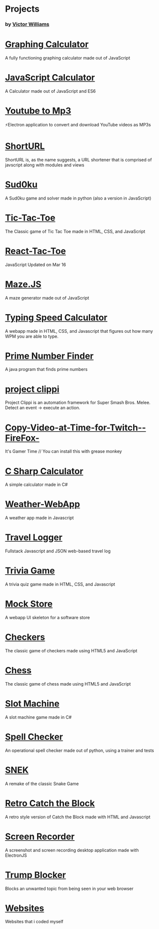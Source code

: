 # Projects
### by [Victor Williams](https://vaporjawn.github.io)

# [Graphing Calculator](https://github.com/Vaporjawn/Graphing-Calculator)
A fully functioning graphing calculator made out of JavaScript

# [JavaScript Calculator](https://github.com/Vaporjawn/Javascript-Calculator)
A Calculator made out of JavaScript and ES6

# [Youtube to Mp3](https://github.com/Vaporjawn/Youtube-to-MP3)
⚡️Electron application to convert and download YouTube videos as MP3s

# [ShortURL](https://github.com/Vaporjawn/ShortURL)
ShortURL is, as the name suggests, a URL shortener that is comprised of javscript along with modules and views

# [Sud0ku](https://github.com/Vaporjawn/Sud0ku)
A Sud0ku game and solver made in python (also a version in JavaScript)

# [Tic-Tac-Toe](https://github.com/Vaporjawn/Tic-Tac-Toe)
The Classic game of Tic Tac Toe made in HTML, CSS, and JavaScript

# [React-Tac-Toe](https://github.com/Vaporjawn/React-Tac-Toe)
 JavaScript Updated on Mar 16

# [Maze.JS](https://github.com/Vaporjawn/Maze.JS)
A maze generator made out of JavaScript

# [Typing Speed Calculator](https://github.com/Vaporjawn/Typing-Speed-Caculator)
A webapp made in HTML, CSS, and Javascript that figures out how many WPM you are able to type.

# [Prime Number Finder](https://github.com/Vaporjawn/Prime-Number-Finder)
A java program that finds prime numbers

# [project clippi](https://github.com/Vaporjawn/project-clippi)
Project Clippi is an automation framework for Super Smash Bros. Melee. Detect an event → execute an action.

# [Copy-Video-at-Time-for-Twitch--FireFox-](https://github.com/Vaporjawn/Copy-Video-at-Time-for-Twitch--FireFox-)
It's Gamer Time // You can install this with grease monkey

# [C Sharp Calculator](https://github.com/Vaporjawn/C-Sharp-Calculator)
A simple calculator made in C#

# [Weather-WebApp](https://github.com/Vaporjawn/Weather-WebApp)
A weather app made in Javascript

# [Travel Logger](https://github.com/Vaporjawn/Travel-Logger)
Fullstack Javascript and JSON web-based travel log

# [Trivia Game](https://github.com/Vaporjawn/Trivia-Game)
A trivia quiz game made in HTML, CSS, and Javascript

# [Mock Store](https://github.com/Vaporjawn/Mock-Store)
A webapp UI skeleton for a software store

# [Checkers](https://github.com/Vaporjawn/Checkers)
The classic game of checkers made using HTML5 and JavaScript

# [Chess](https://github.com/Vaporjawn/Chess)
The classic game of chess made using HTML5 and JavaScript

# [Slot Machine](https://github.com/Vaporjawn/Slot-Machine)
A slot machine game made in C#

# [Spell Checker](https://github.com/Vaporjawn/Spell-Checker)
An operational spell checker made out of python, using a trainer and tests

# [SNEK](https://github.com/Vaporjawn/SNEK)
A remake of the classic Snake Game

# [Retro Catch the Block](https://github.com/Vaporjawn/Retro-Catch-the-Block)
A retro style version of Catch the Block made with HTML and Javascript

# [Screen Recorder](https://github.com/Vaporjawn/Screen-Recorder)
A screenshot and screen recording desktop application made with ElectronJS

# [Trump Blocker](https://github.com/Vaporjawn/Trump-Blocker)
Blocks an unwanted topic from being seen in your web browser

# [Websites](https://github.com/Vaporjawn/websites)
Websites that i coded myself


